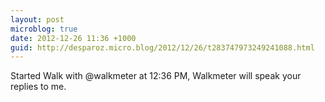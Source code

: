 ```yaml
---
layout: post
microblog: true
date: 2012-12-26 11:36 +1000
guid: http://desparoz.micro.blog/2012/12/26/t283747973249241088.html
---
```

Started Walk with @walkmeter at 12:36 PM, Walkmeter will speak your replies to me.
